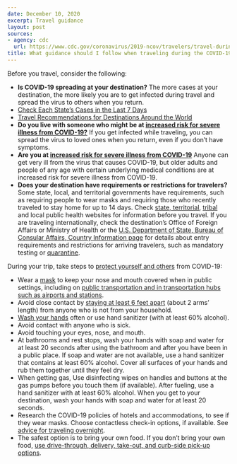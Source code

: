 ```yaml
---
date: December 10, 2020
excerpt: Travel guidance
layout: post
sources:
- agency: cdc
  url: https://www.cdc.gov/coronavirus/2019-ncov/travelers/travel-during-covid19.html
title: What guidance should I follow when traveling during the COVID-19 pandemic?
---
```


Before you travel, consider the following:

- **Is COVID-19 spreading at your destination?** The more cases at your destination, the more likely you are to get infected during travel and spread the virus to others when you return.
- [Check Each State’s Cases in the Last 7 Days](https://covid.cdc.gov/covid-data-tracker/#cases_casesper100klast7days)
- [Travel Recommendations for Destinations Around the World](https://www.cdc.gov/coronavirus/2019-ncov/travelers/map-and-travel-notices.html)
- **Do you live with someone who might be at [increased risk for severe illness from COVID-19?](https://www.cdc.gov/coronavirus/2019-ncov/need-extra-precautions/index.html)** If you get infected while traveling, you can spread the virus to loved ones when you return, even if you don’t have symptoms.
- **Are you at [increased risk for severe illness from COVID-19](https://www.cdc.gov/coronavirus/2019-ncov/need-extra-precautions/index.html?)** Anyone can get very ill from the virus that causes COVID-19, but older adults and people of any age with certain underlying medical conditions are at increased risk for severe illness from COVID-19.
- **Does your destination have requirements or restrictions for travelers?** Some state, local, and territorial governments have requirements, such as requiring people to wear masks and requiring those who recently traveled to stay home for up to 14 days. Check [state, territorial](https://www.cdc.gov/publichealthgateway/healthdirectories/healthdepartments.html), [tribal](https://www.cdc.gov/tribal/index.html) and local public health websites for information before you travel. If you are traveling internationally, check the destination’s Office of Foreign Affairs or Ministry of Health or the [U.S. Department of State, Bureau of Consular Affairs, Country Information page](https://travel.state.gov/content/travel/en/international-travel/International-Travel-Country-Information-Pages.html) for details about entry requirements and restrictions for arriving travelers, such as mandatory testing or [quarantine](https://www.cdc.gov/coronavirus/2019-ncov/if-you-are-sick/quarantine.html).

During your trip, take steps to [protect yourself and others](https://www.cdc.gov/coronavirus/2019-ncov/prevent-getting-sick/prevention.html) from COVID-19:

- Wear a [mask](https://www.cdc.gov/coronavirus/2019-ncov/prevent-getting-sick/diy-cloth-face-coverings.html) to keep your nose and mouth covered when in public settings, including on [public transportation and in transportation hubs such as airports and stations](https://www.cdc.gov/coronavirus/2019-ncov/travelers/face-masks-public-transportation.html).
- Avoid close contact by [staying at least 6 feet apart](https://www.cdc.gov/coronavirus/2019-ncov/prevent-getting-sick/social-distancing.html) (about 2 arms’ length) from anyone who is not from your household.
- [Wash your hands](https://www.cdc.gov/coronavirus/2019-ncov/prevent-getting-sick/prevention.html) often or use hand sanitizer (with at least 60% alcohol).
- Avoid contact with anyone who is sick.
- Avoid touching your eyes, nose, and mouth.
- At bathrooms and rest stops, wash your hands with soap and water for at least 20 seconds after using the bathroom and after you have been in a public place. If soap and water are not available, use a hand sanitizer that contains at least 60% alcohol. Cover all surfaces of your hands and rub them together until they feel dry.
- When getting gas, Use disinfecting wipes on handles and buttons at the gas pumps before you touch them (if available). After fueling, use a hand sanitizer with at least 60% alcohol. When you get to your destination, wash your hands with soap and water for at least 20 seconds.
- Research the COVID-19 policies of hotels and accommodations, to see if they wear masks. Choose contactless check-in options, if available. See [advice for traveling overnight](https://www.cdc.gov/coronavirus/2019-ncov/daily-life-coping/personal-social-activities.html#Traveling%20overnight).
- The safest option is to bring your own food. If you don’t bring your own food, [use drive-through, delivery, take-out, and curb-side pick-up options](https://www.cdc.gov/coronavirus/2019-ncov/daily-life-coping/essential-goods-services.html#deliver).